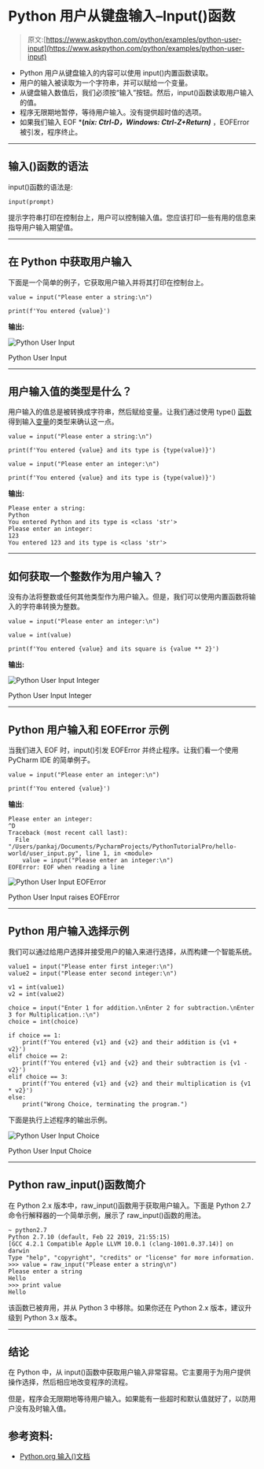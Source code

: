 # Python 用户从键盘输入–Input()函数

> 原文:[https://www.askpython.com/python/examples/python-user-input](https://www.askpython.com/python/examples/python-user-input)

*   Python 用户从键盘输入的内容可以使用 input()内置函数读取。
*   用户的输入被读取为一个字符串，并可以赋给一个变量。
*   从键盘输入数值后，我们必须按“输入”按钮。然后，input()函数读取用户输入的值。
*   程序无限期地暂停，等待用户输入。没有提供超时值的选项。
*   如果我们输入 EOF ***(*nix: Ctrl-D，Windows: Ctrl-Z+Return)*** ，EOFError 被引发，程序终止。

* * *

## 输入()函数的语法

input()函数的语法是:

```
input(prompt)

```

提示字符串打印在控制台上，用户可以控制输入值。您应该打印一些有用的信息来指导用户输入期望值。

* * *

## 在 Python 中获取用户输入

下面是一个简单的例子，它获取用户输入并将其打印在控制台上。

```
value = input("Please enter a string:\n")

print(f'You entered {value}')

```

**输出:**

![Python User Input](../Images/4d4d24a1b472a7bcfb17704804dc62fe.png)

Python User Input

* * *

## 用户输入值的类型是什么？

用户输入的值总是被转换成字符串，然后赋给变量。让我们通过使用 type() [函数](https://www.askpython.com/python/python-functions)得到输入[变量](https://www.askpython.com/python/python-variables)的类型来确认这一点。

```
value = input("Please enter a string:\n")

print(f'You entered {value} and its type is {type(value)}')

value = input("Please enter an integer:\n")

print(f'You entered {value} and its type is {type(value)}')

```

**输出:**

```
Please enter a string:
Python
You entered Python and its type is <class 'str'>
Please enter an integer:
123
You entered 123 and its type is <class 'str'>

```

* * *

## 如何获取一个整数作为用户输入？

没有办法将整数或任何其他类型作为用户输入。但是，我们可以使用内置函数将输入的字符串转换为整数。

```
value = input("Please enter an integer:\n")

value = int(value)

print(f'You entered {value} and its square is {value ** 2}')

```

**输出:**

![Python User Input Integer](../Images/15d57aaba745db3e1410ff7364af5dbc.png)

Python User Input Integer

* * *

## Python 用户输入和 EOFError 示例

当我们进入 EOF 时，input()引发 EOFError 并终止程序。让我们看一个使用 PyCharm IDE 的简单例子。

```
value = input("Please enter an integer:\n")

print(f'You entered {value}')

```

**输出**:

```
Please enter an integer:
^D
Traceback (most recent call last):
  File "/Users/pankaj/Documents/PycharmProjects/PythonTutorialPro/hello-world/user_input.py", line 1, in <module>
    value = input("Please enter an integer:\n")
EOFError: EOF when reading a line

```

![Python User Input EOFError](../Images/ce1dead3ca1254d704e90f752ce8eb03.png)

Python User Input raises EOFError

* * *

## Python 用户输入选择示例

我们可以通过给用户选择并接受用户的输入来进行选择，从而构建一个智能系统。

```
value1 = input("Please enter first integer:\n")
value2 = input("Please enter second integer:\n")

v1 = int(value1)
v2 = int(value2)

choice = input("Enter 1 for addition.\nEnter 2 for subtraction.\nEnter 3 for Multiplication.:\n")
choice = int(choice)

if choice == 1:
    print(f'You entered {v1} and {v2} and their addition is {v1 + v2}')
elif choice == 2:
    print(f'You entered {v1} and {v2} and their subtraction is {v1 - v2}')
elif choice == 3:
    print(f'You entered {v1} and {v2} and their multiplication is {v1 * v2}')
else:
    print("Wrong Choice, terminating the program.")

```

下面是执行上述程序的输出示例。

![Python User Input Choice](../Images/4f5a407d6dbae1742279ad035ee06ce0.png)

Python User Input Choice

* * *

## Python raw_input()函数简介

在 Python 2.x 版本中，raw_input()函数用于获取用户输入。下面是 Python 2.7 命令行解释器的一个简单示例，展示了 raw_input()函数的用法。

```
~ python2.7
Python 2.7.10 (default, Feb 22 2019, 21:55:15) 
[GCC 4.2.1 Compatible Apple LLVM 10.0.1 (clang-1001.0.37.14)] on darwin
Type "help", "copyright", "credits" or "license" for more information.
>>> value = raw_input("Please enter a string\n")
Please enter a string
Hello
>>> print value
Hello

```

该函数已被弃用，并从 Python 3 中移除。如果你还在 Python 2.x 版本，建议升级到 Python 3.x 版本。

* * *

## 结论

在 Python 中，从 input()函数中获取用户输入非常容易。它主要用于为用户提供操作选择，然后相应地改变程序的流程。

但是，程序会无限期地等待用户输入。如果能有一些超时和默认值就好了，以防用户没有及时输入值。

## 参考资料:

*   [Python.org 输入()文档](https://docs.python.org/3.8/library/functions.html#input)